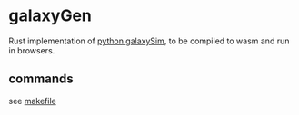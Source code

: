 # galaxyGen

Rust implementation of [python galaxySim](https://github.com/lynncyrin/galaxySim), to be compiled to wasm and run in browsers.

## commands

see [makefile](makefile)